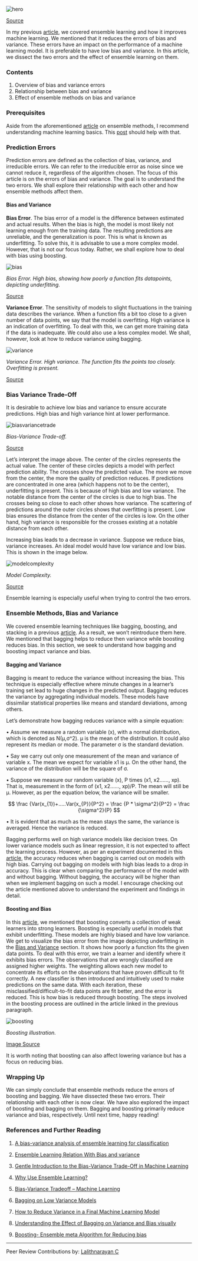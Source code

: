  ![hero](/engineering-education/ensemble-bias-var/hero.jpg)

[Source](https://images.unsplash.com/photo-1556884201-c949a3bbf6ad?ixid=MXwxMjA3fDB8MHxwaG90by1wYWdlfHx8fGVufDB8fHw%3D&ixlib=rb-1.2.1&auto=format&fit=crop&w=878&q=80)

In my previous [article](/engineering-education/ensemble-learning/), we covered ensemble learning and how it improves machine learning. We mentioned that it reduces the errors of bias and variance. These errors have an impact on the performance of a machine learning model. It is preferable to have low bias and variance. In this article, we dissect the two errors and the effect of ensemble learning on them.

### Contents

1. Overview of bias and variance errors
2. Relationship between bias and variance
3. Effect of ensemble methods on bias and variance

### Prerequisites

Aside from the aforementioned [article](/engineering-education/ensemble-learning/) on ensemble methods, I recommend understanding machine learning basics. This [post](/engineering-education/supervised-learning-algorithms/) should help with that.

### Prediction Errors

Prediction errors are defined as the collection of bias, variance, and irreducible errors. We can refer to the irreducible error as noise since we cannot reduce it, regardless of the algorithm chosen. The focus of this article is on the errors of bias and variance. The goal is to understand the two errors. We shall explore their relationship with each other and how ensemble methods affect them.

#### Bias and Variance

**Bias Error**. The bias error of a model is the difference between estimated and actual results. When the bias is high, the model is most likely not learning enough from the training data. The resulting predictions are unreliable, and the generalization is poor. This is what is known as underfitting. To solve this, it is advisable to use a more complex model. However, that is not our focus today. Rather, we shall explore how to deal with bias using boosting.

![bias](/engineering-education/ensemble-bias-var/bias.png)

*Bias Error. High bias, showing how poorly a function fits datapoints, depicting underfitting.*

[Source](https://medium.com/ml-research-lab/ensemble-learning-relation-with-bias-and-variance-431cdc0a3fc9)

**Variance Error**. The sensitivity of models to slight fluctuations in the training data describes the variance. When a function fits a bit too close to a given number of data points, we say that the model is overfitting. High variance is an indication of overfitting. To deal with this, we can get more training data if the data is inadequate. We could also use a less complex model. We shall, however, look at how to reduce variance using bagging.

![variance](/engineering-education/ensemble-bias-var/variance.png)

*Variance Error. High variance. The function fits the points too closely. Overfitting is present.*

[Source](https://medium.com/ml-research-lab/ensemble-learning-relation-with-bias-and-variance-431cdc0a3fc9)

### Bias Variance Trade-Off

It is desirable to achieve low bias and variance to ensure accurate predictions. High bias and high variance hint at lower performance.

![biasvariancetrade](/engineering-education/ensemble-bias-var/biasvariancetrade.png)

*Bias-Variance Trade-off.*

[Source](https://medium.com/ml-research-lab/ensemble-learning-relation-with-bias-and-variance-431cdc0a3fc9)

Let’s interpret the image above.
The center of the circles represents the actual value. The center of these circles depicts a model with perfect prediction ability. The crosses show the predicted value. The more we move from the center, the more the quality of prediction reduces.
If predictions are concentrated in one area (which happens not to be the center), underfitting is present. This is because of high bias and low variance. The notable distance from the center of the circles is due to high bias. The crosses being so close to each other shows how variance.
The scattering of predictions around the outer circles shows that overfitting is present. Low bias ensures the distance from the center of the circles is low. On the other hand, high variance is responsible for the crosses existing at a notable distance from each other.

Increasing bias leads to a decrease in variance. Suppose we reduce bias, variance increases. An ideal model would have low variance and low bias. This is shown in the image below.

![modelcomplexity](/engineering-education/ensemble-bias-var/modelcomplexity.png)

*Model Complexity.*

[Source](https://www.geeksforgeeks.org/ml-bias-variance-trade-off/?ref=rp)

Ensemble learning is especially useful when trying to control the two errors.

### Ensemble Methods, Bias and Variance

We covered ensemble learning techniques like bagging, boosting, and stacking in a previous [article](/engineering-education/ensemble-learning/). As a result, we won’t reintroduce them here. We mentioned that bagging helps to reduce then variance while boosting reduces bias. In this section, we seek to understand how bagging and boosting impact variance and bias.

#### Bagging and Variance

Bagging is meant to reduce the variance without increasing the bias. This technique is especially effective where minute changes in a learner’s training set lead to huge changes in the predicted output. Bagging reduces the variance by aggregating individual models. These models have dissimilar statistical properties like means and standard deviations, among others.

Let’s demonstrate how bagging reduces variance with a simple equation:

• Assume we measure a random variable (x), with a normal distribution, which is denoted as N(µ,σ^2). µ is the mean of the distribution. It could also represent its median or mode. The parameter σ is the standard deviation.

• Say we carry out only one measurement of the mean and variance of variable x. The mean we expect for variable x1 is µ. On the other hand, the variance of the distribution will be the square of σ.

• Suppose we measure our random variable (x), P times (x1, x2……, xp). That is, measurement in the form of (x1, x2……, xp)/P. The mean will still be µ. However, as per the equation below, the variance will be smaller.

$$ \frac {Var(x_{1})+…..Var(x_{P}}{P^2} = \frac {P * \sigma^2}{P^2} = \frac {\sigma^2}{P} $$

• It is evident that as much as the mean stays the same, the variance is averaged. Hence the variance is reduced.

Bagging performs well on high variance models like decision trees. On lower variance models such as linear regression, it is not expected to affect the learning process. However, as per an experiment documented in this [article](https://towardsdatascience.com/bagging-on-low-variance-models-38d3c70259db#:~:text=As%20we%20have%20discussed%20earlier%2C%20bagging%20should%20decrease,difference%20between%20training%20accuracy%20and%20test%20accuracy%20smaller.), the accuracy reduces when bagging is carried out on models with high bias.
Carrying out bagging on models with high bias leads to a drop in accuracy. This is clear when comparing the performance of the model with and without bagging. Without bagging, the accuracy will be higher than when we implement bagging on such a model. I encourage checking out the article mentioned above to understand the experiment and findings in detail.

#### Boosting and Bias

In this [article](/engineering-education/ensemble-learning/), we mentioned that boosting converts a collection of weak learners into strong learners. Boosting is especially useful in models that exhibit underfitting. These models are highly biased and have low variance.
We get to visualize the bias error from the image depicting underfitting in the [Bias and Variance](#bias-and-variance) section. It shows how poorly a function fits the given data points. To deal with this error, we train a learner and identify where it exhibits bias errors. The observations that are wrongly classified are assigned higher weights. The weighting allows each new model to concentrate its efforts on the observations that have proven difficult to fit correctly. A new classifier is then introduced and intuitively used to make predictions on the same data. With each iteration, these misclassified/difficult-to-fit data points are fit better, and the error is reduced. This is how bias is reduced through boosting. The steps involved in the boosting process are outlined in the article linked in the previous paragraph.

![boosting](/engineering-education/ensemble-bias-var/boosting.jpg)

*Boosting illustration.*

[Image Source](https://in.pinterest.com/pin/334744184801199587/)

It is worth noting that boosting can also affect lowering variance but has a focus on reducing bias.

### Wrapping Up

We can simply conclude that ensemble methods reduce the errors of boosting and bagging. We have dissected these two errors. Their relationship with each other is now clear. We have also explored the impact of boosting and bagging on them. Bagging and boosting primarily reduce variance and bias, respectively. Until next time, happy reading!

### References and Further Reading

1. [A bias-variance analysis of ensemble learning for classification](https://www.researchgate.net/publication/315067126_A_bias-variance_analysis_of_ensemble_learning_for_classification)

2. [Ensemble Learning Relation With Bias and variance](https://medium.com/ml-research-lab/ensemble-learning-relation-with-bias-and-variance-431cdc0a3fc9)

3. [Gentle Introduction to the Bias-Variance Trade-Off in Machine Learning](https://machinelearningmastery.com/gentle-introduction-to-the-bias-variance-trade-off-in-machine-learning/)

4. [Why Use Ensemble Learning?](https://machinelearningmastery.com/why-use-ensemble-learning/)

5. [Bias-Variance Tradeoff – Machine Learning](https://www.geeksforgeeks.org/ml-bias-variance-trade-off/?ref=rp)

6. [Bagging on Low Variance Models](https://towardsdatascience.com/bagging-on-low-variance-models-38d3c70259db#:~:text=As%20we%20have%20discussed%20earlier%2C%20bagging%20should%20decrease,difference%20between%20training%20accuracy%20and%20test%20accuracy%20smaller.)

7. [How to Reduce Variance in a Final Machine Learning Model](https://machinelearningmastery.com/how-to-reduce-model-variance/)

8. [Understanding the Effect of Bagging on Variance and Bias visually](https://towardsdatascience.com/understanding-the-effect-of-bagging-on-variance-and-bias-visually-6131e6ff1385)

9. [Boosting- Ensemble meta Algorithm for Reducing bias](https://medium.com/ml-research-lab/boosting-ensemble-meta-algorithm-for-reducing-bias-5b8bfdce281)

---
Peer Review Contributions by: [Lalithnarayan C](/engineering-education/authors/lalithnarayan-c/)
